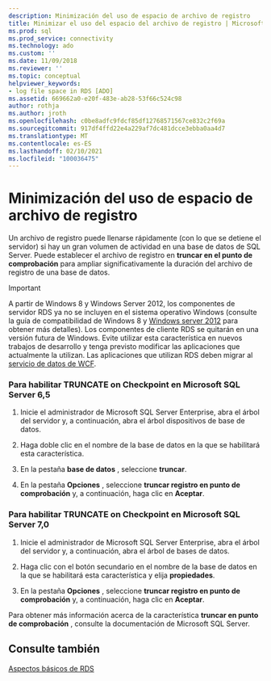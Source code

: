 ```yaml
---
description: Minimización del uso de espacio de archivo de registro
title: Minimizar el uso del espacio del archivo de registro | Microsoft Docs
ms.prod: sql
ms.prod_service: connectivity
ms.technology: ado
ms.custom: ''
ms.date: 11/09/2018
ms.reviewer: ''
ms.topic: conceptual
helpviewer_keywords:
- log file space in RDS [ADO]
ms.assetid: 669662a0-e20f-483e-ab28-53f66c524c98
author: rothja
ms.author: jroth
ms.openlocfilehash: c0be8adfc9fdcf85df12768571567ce832c2f69a
ms.sourcegitcommit: 917df4ffd22e4a229af7dc481dcce3ebba0aa4d7
ms.translationtype: MT
ms.contentlocale: es-ES
ms.lasthandoff: 02/10/2021
ms.locfileid: "100036475"
---
```

# <a name="minimizing-log-file-space-usage"></a>Minimización del uso de espacio de archivo de registro
Un archivo de registro puede llenarse rápidamente (con lo que se detiene el servidor) si hay un gran volumen de actividad en una base de datos de SQL Server. Puede establecer el archivo de registro en **truncar en el punto de comprobación** para ampliar significativamente la duración del archivo de registro de una base de datos.  
  
> [!IMPORTANT]
>  A partir de Windows 8 y Windows Server 2012, los componentes de servidor RDS ya no se incluyen en el sistema operativo Windows (consulte la guía de compatibilidad de Windows 8 y [Windows server 2012](https://www.microsoft.com/download/details.aspx?id=27416) para obtener más detalles). Los componentes de cliente RDS se quitarán en una versión futura de Windows. Evite utilizar esta característica en nuevos trabajos de desarrollo y tenga previsto modificar las aplicaciones que actualmente la utilizan. Las aplicaciones que utilizan RDS deben migrar al [servicio de datos de WCF](/dotnet/framework/wcf/).  
  
### <a name="to-enable-truncate-on-checkpoint-in-microsoft-sql-server-65"></a>Para habilitar TRUNCATE on Checkpoint en Microsoft SQL Server 6,5  
  
1.  Inicie el administrador de Microsoft SQL Server Enterprise, abra el árbol del servidor y, a continuación, abra el árbol dispositivos de base de datos.  
  
2.  Haga doble clic en el nombre de la base de datos en la que se habilitará esta característica.  
  
3.  En la pestaña **base de datos** , seleccione **truncar**.  
  
4.  En la pestaña **Opciones** , seleccione **truncar registro en punto de comprobación** y, a continuación, haga clic en **Aceptar**.  
  
### <a name="to-enable-truncate-on-checkpoint-in-microsoft-sql-server-70"></a>Para habilitar TRUNCATE on Checkpoint en Microsoft SQL Server 7,0  
  
1.  Inicie el administrador de Microsoft SQL Server Enterprise, abra el árbol del servidor y, a continuación, abra el árbol de bases de datos.  
  
2.  Haga clic con el botón secundario en el nombre de la base de datos en la que se habilitará esta característica y elija **propiedades**.  
  
3.  En la pestaña **Opciones** , seleccione **truncar registro en punto de comprobación** y, a continuación, haga clic en **Aceptar**.  
  
 Para obtener más información acerca de la característica **truncar en punto de comprobación** , consulte la documentación de Microsoft SQL Server.  
  
## <a name="see-also"></a>Consulte también  
 [Aspectos básicos de RDS](./rds-fundamentals.md)